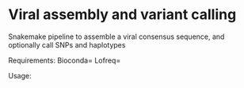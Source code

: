 # Viral assembly and variant calling
Snakemake pipeline to assemble a viral consensus sequence, and optionally call SNPs and haplotypes

Requirements:
Bioconda=
Lofreq=

Usage:
